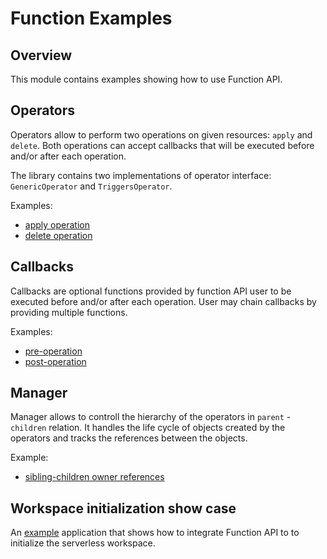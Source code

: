 # Function Examples

## Overview

This module contains examples showing how to use Function API.

## Operators

Operators allow to perform two operations on given resources: `apply` and `delete`. 
Both operations can accept callbacks that will be executed before and/or after each operation.

The library contains two implementations of operator interface: `GenericOperator` and `TriggersOperator`.

Examples:

* [apply operation](./cmd/operator/apply/main.go)
* [delete operation](./cmd/operator/delete/main.go)

## Callbacks

Callbacks are optional functions provided by function API user to be executed before and/or after each operation. User may chain callbacks by providing multiple functions.

Examples:

* [pre-operation](./cmd/callbacks/pre/main.go)
* [post-operation](./cmd/callbacks/pre/main.go)

## Manager

Manager allows to controll the hierarchy of the operators in `parent` - `children` relation. It handles the life cycle of objects created by the operators and tracks the references between the objects.

Example:
* [sibling-children owner references](./cmd/manager/main.go) 

## Workspace initialization show case

An [example](./cmd/init/main.go) application that shows how to integrate Function API to to initialize the serverless workspace.
